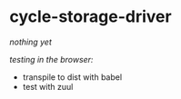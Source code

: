 # cycle-storage-driver

_nothing yet_

*testing in the browser:*
- transpile to dist with babel
- test with zuul
